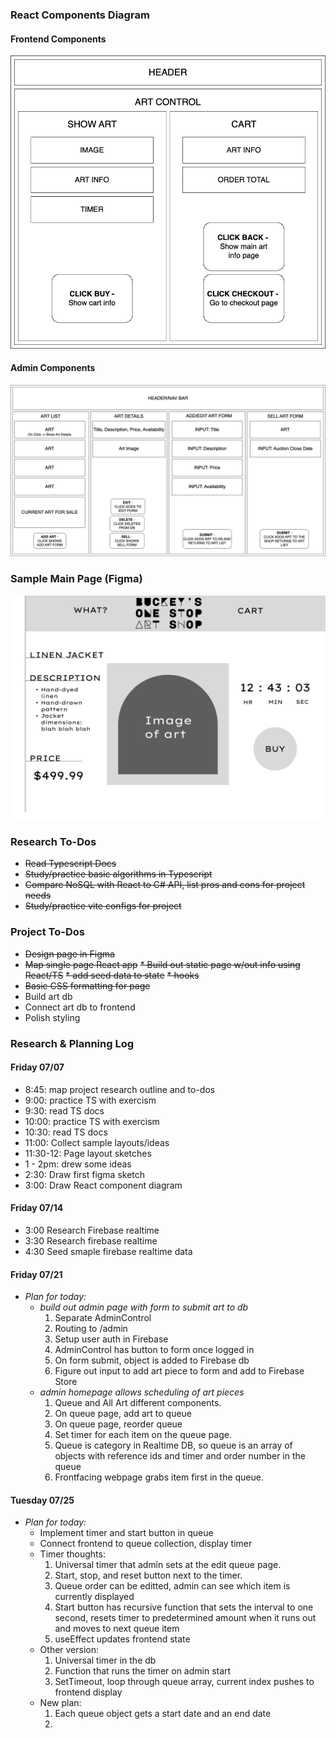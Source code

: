 ### React Components Diagram
#### Frontend Components  
![diagram of react components](./src/assets/img/buckeyscomponent.png)  

#### Admin Components  
![diagram of admin react components](./src/assets/img/AdminComponents.png)

### Sample Main Page (Figma)
![figma sketch of main page](./src/assets/img/figma_sketch.png)

### Research To-Dos
* ~~Read Typescript Docs~~
* ~~Study/practice basic algorithms in Typescript~~
* ~~Compare NoSQL with React to C# API, list pros and cons for project needs~~
* ~~Study/practice vite configs for project~~

### Project To-Dos
* ~~Design page in Figma~~
* ~~Map single page React app~~
~~* Build out static page w/out info using React/TS~~
  ~~* add seed data to state~~
  ~~* hooks~~
* ~~Basic CSS formatting for page~~
* Build art db
* Connect art db to frontend
* Polish styling

### Research & Planning Log
#### Friday 07/07

* 8:45: map project research outline and to-dos
* 9:00: practice TS with exercism
* 9:30: read TS docs
* 10:00: practice TS with exercism
* 10:30: read TS docs
* 11:00: Collect sample layouts/ideas
* 11:30-12: Page layout sketches
* 1 - 2pm: drew some ideas
* 2:30: Draw first figma sketch
* 3:00: Draw React component diagram


#### Friday 07/14

* 3:00 Research Firebase realtime
* 3:30 Research firebase realtime
* 4:30 Seed smaple firebase realtime data

#### Friday 07/21

* _Plan for today:_ 
  * _build out admin page with form to submit art to db_
    1. Separate AdminControl
    2. Routing to /admin
    3. Setup user auth in Firebase
    4. AdminControl has button to form once logged in
    5. On form submit, object is added to Firebase db
    6. Figure out input to add art piece to form and add to Firebase Store
  * _admin homepage allows scheduling of art pieces_
    1. Queue and All Art different components.
    2. On queue page, add art to queue
    3. On queue page, reorder queue
    4. Set timer for each item on the queue page.
    5. Queue is category in Realtime DB, so queue is an array of objects with reference ids and timer and order number in the queue
    6. Frontfacing webpage grabs item first in the queue.

#### Tuesday 07/25

* _Plan for today:_
  * Implement timer and start button in queue
  * Connect frontend to queue collection, display timer
  * Timer thoughts:
    1. Universal timer that admin sets at the edit queue page.
    2. Start, stop, and reset button next to the timer.
    3. Queue order can be editted, admin can see which item is currently displayed
    4. Start button has recursive function that sets the interval to one second, resets timer to predetermined amount when it runs out and moves to next queue item
    5. useEffect updates frontend state
  * Other version:
    1. Universal timer in the db
    2. Function that runs the timer on admin start
    3. SetTimeout, loop through queue array, current index pushes to frontend display
  * New plan:
    1. Each queue object gets a start date and an end date
    2. 
